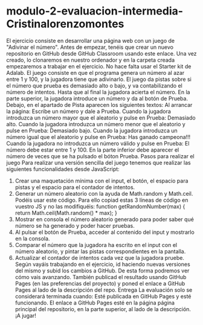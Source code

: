 # modulo-2-evaluacion-intermedia-Cristinalorenzomontes

El ejercicio consiste en desarrollar una página web con un juego de "Adivinar el número".
Antes de empezar, tenéis que crear un nuevo repositorio en GitHub desde GitHub Classroom usando este
enlace. Una vez creado, lo clonaremos en nuestro ordenador y en la carpeta creada empezaremos a trabajar
en el ejercicio.
No hace falta usar el Starter kit de Adalab.
El juego consiste en que el programa genera un número al azar entre 1 y 100, y la jugadora tiene que
adivinarlo. El juego da pistas sobre si el número que prueba es demasiado alto o bajo, y va contabilizando el
número de intentos. Hasta que al final la jugadora acierta el número.
En la parte superior, la jugadora introduce un número y da al botón de Prueba.
Debajo, en el apartado de Pista aparecen los siguientes textos:
Al arrancar la página: Escribe un número y dale a Prueba.
Cuando la jugadora introduzca un número mayor que el aleatorio y pulse en Prueba: Demasiado
alto.
Cuando la jugadora introduzca un número menor que el aleatorio y pulse en Prueba: Demasiado
bajo.
Cuando la jugadora introduzca un número igual que el aleatorio y pulse en Prueba: Has ganado
campeona!!!
Cuando la jugadora no introduzca un número válido y pulse en Prueba: El número debe estar
entre 1 y 100.
En la parte inferior debe aparecer el número de veces que se ha pulsado el bóton Prueba.
Pasos para realizar el juego
Para realizar una versión sencilla del juego tenemos que realizar las siguientes funcionalidades desde
JavaScript:
1. Crear una maquetación mínima con el input, el botón, el espacio para pistas y el espacio para el
contador de intentos.
2. Generar un número aleatorio con la ayuda de Math.random y Math.ceil. Podéis usar este código. Para
ello copiad estas 3 líneas de código en vuestro JS y no las modifiquéis:
function getRandomNumber(max) {
 return Math.ceil(Math.random() * max);
}
3. Mostrar en consola el número aleatorio generado para poder saber qué número se ha generado y
poder hacer pruebas.
4. Al pulsar el botón de Prueba, acceder al contenido del input y mostrarlo en la consola.
5. Comparar el número que la jugadora ha escrito en el input con el número aleatorio, y pintar las pistas
correspondientes en la pantalla.
6. Actualizar el contador de intentos cada vez que la jugadora pruebe.
Según vayáis trabajando en el ejercicio, id haciendo nuevas versiones del mismo y subid los cambios a
GitHub. De esta forma podremos ver cómo vais avanzando. También publicad el resultado usando GitHub
Pages (en las preferencias del proyecto) y poned el enlace a GitHub Pages al lado de la descripción del repo.
Entrega
La evaluación solo se considerará terminada cuando:
Esté publicada en GitHub Pages y esté funcionando.
El enlace a GitHub Pages esté en la página página principal del repositorio, en la parte superior, al lado
de la descripción.
¡A jugar!
